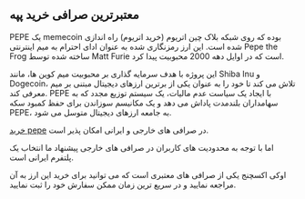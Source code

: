 

## معتبرترین صرافی خرید پپه

PEPE یک memecoin بوده که روی شبکه بلاک چین اتریوم (خرید اتریوم) راه اندازی شده است. این ارز رمزنگاری شده به عنوان ادای احترام به میم اینترنتی Pepe the Frog ساخته شده توسط Matt Furie است که در اوایل دهه 2000 محبوبیت پیدا کرد.


این پروژه با هدف سرمایه گذاری بر محبوبیت میم کوین ها، مانند Shiba Inu و Dogecoin، تلاش می کند تا خود را به عنوان یکی از برترین ارزهای دیجیتال مبتنی بر میم معرفی کند. PEPE با ایجاد یک سیاست عدم مالیات، یک سیستم توزیع مجدد که به سهامداران بلندمدت پاداش می دهد و یک مکانیسم سوزاندن برای حفظ کمبود سکه PEPE، به جامعه ارزهای دیجیتال متوسل می شود.

[خرید pepe](https://ok-ex.io/buy-and-sell/PEPE/) در صرافی های خارجی و ایرانی امکان پذیر است.

اما با توجه به محدودیت های کاربران در صرافی های خارجی پیشنهاد ما انتخاب یک پلتفرم ایرانی است.

اوکی اکسچنج یکی از صرافی های معتبری است که می توانید برای خرید این ارز به آن مراجعه نمایید و در سریع ترین زمان ممکن سفارش خود را ثبت نمایید.
